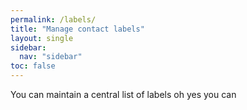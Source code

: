 ```yaml
---
permalink: /labels/
title: "Manage contact labels"
layout: single
sidebar:
  nav: "sidebar"
toc: false
---
```

<data-voyzu-help/>
You can maintain a central list of labels
<data-voyzu-help/>
oh yes you can

